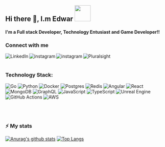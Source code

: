 ## Hi there 👋, I.m Edwar <img height="50" width="50" alt="" src="https://github.githubassets.com/images/mona-whisper.gif" />

#### I'm a Full stack Developer, Technology Entusiast and Game Developer!!


<!-- https://github.com/alexandresanlim/Badges4-README.md-Profile -->
<!-- https://github.com/alexandresanlim -->
<!-- https://github.com/iampavangandhi/iampavangandhi -->
<!-- https://github.com/anmol098/anmol098 -->

### Connect with me 

[<img align="left" alt="LinkedIn" src="https://img.shields.io/badge/linkedin-%230077B5.svg?&style=for-the-badge&logo=linkedin&logoColor=white" />][linkedin]
[<img align="left" alt="instagram" src="https://img.shields.io/badge/gmail-D14836?&style=for-the-badge&logo=gmail&logoColor=white" />][gmail]
[<img align="left" alt="instagram" src="https://img.shields.io/badge/Hashnode-2962FF?style=for-the-badge&logo=hashnode&logoColor=white" />][Hashnode]
[<img align="left" alt="Pluralsight" src="https://img.shields.io/badge/Pluralsight-F15B2A?style=for-the-badge&logo=Pluralsight&logoColor=white" />][Pluralsight]


<br />
<br />

### Technology Stack:

![Go](https://img.shields.io/badge/go-%2300ADD8.svg?style=for-the-badge&logo=go&logoColor=white)
![Python](https://img.shields.io/badge/python-3670A0?style=for-the-badge&logo=python&logoColor=ffdd54)
![Docker](https://img.shields.io/badge/docker-%230db7ed.svg?style=for-the-badge&logo=docker&logoColor=white)
![Postgres](https://img.shields.io/badge/postgres-%23316192.svg?style=for-the-badge&logo=postgresql&logoColor=white)
![Redis](https://img.shields.io/badge/redis-%23DD0031.svg?style=for-the-badge&logo=redis&logoColor=white)
![Angular](https://img.shields.io/badge/angular-%23DD0031.svg?style=for-the-badge&logo=angular&logoColor=white)
![React](https://img.shields.io/badge/react-%2320232a.svg?style=for-the-badge&logo=react&logoColor=%2361DAFB)
![MongoDB](https://img.shields.io/badge/MongoDB-%234ea94b.svg?style=for-the-badge&logo=mongodb&logoColor=white)
![GraphQL](https://img.shields.io/badge/-GraphQL-E10098?style=for-the-badge&logo=graphql&logoColor=white)
![JavaScript](https://img.shields.io/badge/javascript-%23323330.svg?style=for-the-badge&logo=javascript&logoColor=%23F7DF1E)
![TypeScript](https://img.shields.io/badge/typescript-%23007ACC.svg?style=for-the-badge&logo=typescript&logoColor=white)
![Unreal Engine](https://img.shields.io/badge/unrealengine-%23313131.svg?style=for-the-badge&logo=unrealengine&logoColor=white)
![GitHub Actions](https://img.shields.io/badge/github%20actions-%232671E5.svg?style=for-the-badge&logo=githubactions&logoColor=white)
![AWS](https://img.shields.io/badge/AWS-%23FF9900.svg?style=for-the-badge&logo=amazon-aws&logoColor=white)



<br />
<br />


### :zap: My stats


[![Anurag's github stats](https://github-readme-stats.vercel.app/api?username=BOTOOM&count_private=true&show_icons=true&theme=tokyonight)](https://github.com/botoom/github-readme-stats)
[![Top Langs](https://github-readme-stats.vercel.app/api/top-langs/?username=BOTOOM&layout=compact&langs_count=7&count_private=true&theme=tokyonight)](https://github.com/botoom/github-readme-stats)

<!--  [![trophy](https://github-profile-trophy.vercel.app/?username=BOTOOM&theme=onedark)](https://github.com/ryo-ma/github-profile-trophy) -->




[linkedin]: https://www.linkedin.com/in/edwar-diaz/
[blog]:https://github.com/BOTOOM
[gmail]:mailto:edwardiaz.dev@gmail.com
[Hashnode]:https://botoom.hashnode.dev/
[Pluralsight]:https://app.pluralsight.com/profile/edwar-diaz
